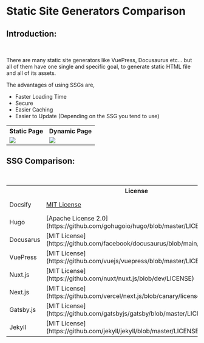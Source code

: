 # Static Site Generators Comparison

## Introduction:

<br />

There are many static site generators like VuePress, Docusaurus etc... but all of them have one single and specific goal, to generate static HTML file and all of its assets.

The advantages of using SSGs are,
- Faster Loading Time
- Secure
- Easier Caching
- Easier to Update (Depending on the SSG you tend to use)

<table>
  <tr>
    <th>Static Page</th>
    <th>Dynamic Page</th>
  </tr>
  <tr>
    <td><img align="center" src="https://raw.githubusercontent.com/adithyaakrishna/reimagined-system/master/assets/Static.png" /></td>
    <td><img align="center" src="https://raw.githubusercontent.com/adithyaakrishna/reimagined-system/master/assets/Dynamic-F.png" /></td>
  </tr>
</table>

## SSG Comparison:

<br />

<table>
  <tr>
    <th></th>
    <th>License</th>
    <th>Language</th>
    <th>Framework</th>
    <th>Focus</th>
    <th>Based&nbsp;On</th>
    <th>Hybrid</th>
    <th>Image&nbsp;Optimization</th>
    <th>Community</th>
    <th>Learning&nbsp;Curve</th>
    <th>Community Chat</th>
    <th>URL</th>
    <th>GitHub</th>
  </tr>
  <tr>
    <td>Docsify</td>
    <td><a href="https://github.com/docsifyjs/docsify/blob/develop/LICENSE" target="_blank" rel="noopener noreferrer">MIT License</a></td>
    <td>JavaScript</td>
    <td>VueJS</td>
    <td>Documentation</td>
    <td>VueJS/Markdown</td>
    <td>No</td>
    <td>No</td>
    <td>Good Support</td>
    <td>Easy</td>
    <td><a href="https://discord.gg/3NwKFyR" target="_blank" rel="noopener noreferrer">Docsify Discord</a></td>
    <td><a href="https://docsify.js.org/" target="_blank" rel="noopener noreferrer">Docsify Website</a></td>
    <td><a href="https://github.com/docsifyjs/docsify" target="_blank" rel="noopener noreferrer">Docsify GitHub</a></td>
  </tr>
  <tr>
    <td>Hugo</td>
    <td>[Apache License 2.0](https://github.com/gohugoio/hugo/blob/master/LICENSE)</td>
    <td>Go</td>
    <td>None</td>
    <td>General</td>
    <td>Hugo Specific</td>
    <td>No</td>
    <td>No</td>
    <td>Good Support</td>
    <td>Medium</td>
    <td>[Hugo Gitter](https://gitter.im/spf13/hugo)</td>
    <td>[Hugo Website](https://gohugo.io/)</td>
    <td>[Hugo GitHub](https://github.com/gohugoio/hugo)</td>
  </tr>
  <tr>
    <td>Docusarus</td>
    <td>[MIT License](https://github.com/facebook/docusaurus/blob/main/LICENSE)</td>
    <td>JavaScript</td>
    <td>React.js</td>
    <td>Documentation</td>
    <td>JSX/TSX (React Based)</td>
    <td>No</td>
    <td>No</td>
    <td>Very Good Support</td>
    <td>Easy</td>
    <td>[Docusarus Discord](https://discordapp.com/invite/docusaurus)</td>
    <td>[Docusarus Website](https://docusaurus.io/)</td>
    <td>[Docusarus GitHub](https://github.com/facebook/docusaurus)</td>
  </tr>
  <tr>
    <td>VuePress</td>
    <td>[MIT License](https://github.com/vuejs/vuepress/blob/master/LICENSE)</td>
    <td>JavaScript</td>
    <td>Vue.js</td>
    <td>Documentation</td>
    <td>Vue.js/Markdown</td>
    <td>No</td>
    <td>No</td>
    <td>Good Support</td>
    <td>Easy</td>
    <td>[Vue.js Discord](https://discord.com/invite/HBherRA)</td>
    <td>[VuePress Website](https://vuepress.vuejs.org/)</td>
    <td>[VuePress GitHub](https://github.com/vuejs/vuepress)</td>
  </tr>
  <tr>
    <td>Nuxt.js</td>
    <td>[MIT License](https://github.com/nuxt/nuxt.js/blob/dev/LICENSE)</td>
    <td>JavaScript</td>
    <td>Vue.js</td>
    <td>Application</td>
    <td>Vue.js</td>
    <td>No</td>
    <td>No</td>
    <td>Good Support</td>
    <td>Easy</td>
    <td>[Nuxt.js Discord](https://discord.com/invite/ps2h6QT)</td>
    <td>[Nuxt.js Website](https://nuxtjs.org/)</td>
    <td>[Nuxt.js GitHub](https://github.com/nuxt/nuxt.js)</td>
  </tr>
  <tr>
    <td>Next.js</td>
    <td>[MIT License](https://github.com/vercel/next.js/blob/canary/license.md)</td>
    <td>JavaScript</td>
    <td>React.js</td>
    <td>Application</td>
    <td>JSX/TSX (React Based)</td>
    <td>Yes</td>
    <td>No</td>
    <td>Very Good Support</td>
    <td>Easy</td>
    <td>[Next.js Discord](https://nextjs.org/discord)</td>
    <td>[Next.js Website](https://nextjs.org/)</td>
    <td>[Next.js GitHub](https://github.com/vercel/next.js)</td>
  </tr>
  <tr>
    <td>Gatsby.js</td>
    <td>[MIT License](https://github.com/gatsbyjs/gatsby/blob/master/LICENSE)</td>
    <td>JavaScript</td>
    <td>React.js</td>
    <td>CMS</td>
    <td>JSX/TSX (React Based)</td>
    <td>Yes</td>
    <td>Yes</td>
    <td>Very Good Support</td>
    <td>Easy</td>
    <td>[Gatsby.js Discord](https://gatsby.dev/discord)</td>
    <td>[Gatsby.js Website](https://www.gatsbyjs.com/)</td>
    <td>[Gatsby.js GitHub](https://github.com/gatsbyjs/gatsby)</td>
  </tr>
  <tr>
    <td>Jekyll</td>
    <td>[MIT License](https://github.com/jekyll/jekyll/blob/master/LICENSE)</td>
    <td>Ruby</td>
    <td>None</td>
    <td>General</td>
    <td>[Liquid](https://jekyllrb.com/docs/liquid/)</td>
    <td>No</td>
    <td>No</td>
    <td>Very Good Support</td>
    <td>Easy</td>
    <td>[Jekyll Community](https://jekyllrb.com/docs/community/)</td>
    <td>[Jekyll Website](https://jekyllrb.com/)</td>
    <td>[Jekyll GitHub](https://github.com/jekyll/jekyll)</td>
  </tr>
</table>
